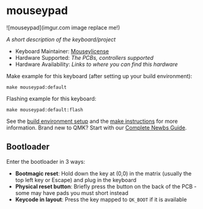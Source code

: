 # mouseypad

![mouseypad](imgur.com image replace me!)

*A short description of the keyboard/project*

* Keyboard Maintainer: [Mouseylicense](https://github.com/Mouseylicense)
* Hardware Supported: *The PCBs, controllers supported*
* Hardware Availability: *Links to where you can find this hardware*

Make example for this keyboard (after setting up your build environment):

    make mouseypad:default

Flashing example for this keyboard:

    make mouseypad:default:flash

See the [build environment setup](https://docs.qmk.fm/#/getting_started_build_tools) and the [make instructions](https://docs.qmk.fm/#/getting_started_make_guide) for more information. Brand new to QMK? Start with our [Complete Newbs Guide](https://docs.qmk.fm/#/newbs).

## Bootloader

Enter the bootloader in 3 ways:

* **Bootmagic reset**: Hold down the key at (0,0) in the matrix (usually the top left key or Escape) and plug in the keyboard
* **Physical reset button**: Briefly press the button on the back of the PCB - some may have pads you must short instead
* **Keycode in layout**: Press the key mapped to `QK_BOOT` if it is available
